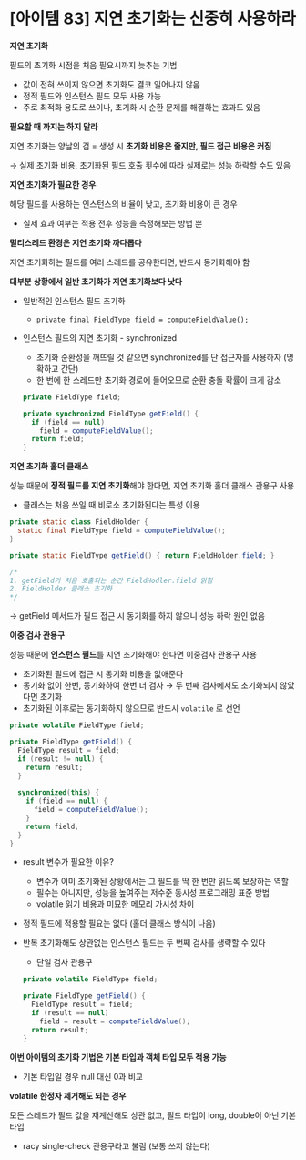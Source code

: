 # [아이템 83] 지연 초기화는 신중히 사용하라

**지연 초기화**

필드의 초기화 시점을 처음 필요시까지 늦추는 기법

- 값이 전혀 쓰이지 않으면 초기화도 결코 일어나지 않음
- 정적 필드와 인스턴스 필드 모두 사용 가능
- 주로 최적화 용도로 쓰이나, 초기화 시 순환 문제를 해결하는 효과도 있음

**필요할 때 까지는 하지 말라**

지연 초기화는 양날의 검 = 생성 시 **초기화 비용은 줄지만, 필드 접근 비용은 커짐**

→ 실제 초기화 비용, 초기화된 필드 호출 횟수에 따라 실제로는 성능 하락할 수도 있음

**지연 초기화가 필요한 경우**

해당 필드를 사용하는 인스턴스의 비율이 낮고, 초기화 비용이 큰 경우

- 실제 효과 여부는 적용 전후 성능을 측정해보는 방법 뿐

**멀티스레드 환경은 지연 초기화 까다롭다**

지연 초기화하는 필드를 여러 스레드를 공유한다면, 반드시 동기화해야 함

**대부분 상황에서 일반 초기화가 지연 초기화보다 낫다**

- 일반적인 인스턴스 필드 초기화
    - `private final FieldType field = computeFieldValue();`
- 인스턴스 필드의 지연 초기화 - synchronized
    - 초기화 순환성을 깨뜨릴 것 같으면 synchronized를 단 접근자를 사용하자 (명확하고 간단)
    - 한 번에 한 스레드만 초기화 경로에 들어오므로 순환 충돌 확률이 크게 감소
    
    ```java
    private FieldType field;
    
    private synchronized FieldType getField() {
      if (field == null)
        field = computeFieldValue();
      return field;
    }
    ```
    

**지연 초기화 홀더 클래스**

성능 때문에 **정적 필드를 지연 초기화**해야 한다면, 지연 초기화 홀더 클래스 관용구 사용

- 클래스는 처음 쓰일 때 비로소 초기화된다는 특성 이용

```java
private static class FieldHolder {
  static final FieldType field = computeFieldValue();
}

private static FieldType getField() { return FieldHolder.field; }

/*
1. getField가 처음 호출되는 순간 FieldHodler.field 읽힘
2. FieldHolder 클래스 초기화
*/
```

→ getField 메서드가 필드 접근 시 동기화를 하지 않으니 성능 하락 원인 없음

**이중 검사 관용구**

성능 때문에 **인스턴스 필드**를 지연 초기화해야 한다면 이중검사 관용구 사용

- 초기화된 필드에 접근 시 동기화 비용을 없애준다
- 동기화 없이 한번, 동기화하여 한번 더 검사 → 두 번째 검사에서도 초기화되지 않았다면 초기화
- 초기화된 이후로는 동기화하지 않으므로 반드시 `volatile` 로 선언

```java
private volatile FieldType field;

private FieldType getField() {
  FieldType result = field;
  if (result != null) {
    return result;
  }
  
  synchronized(this) {
    if (field == null) {
      field = computeFieldValue();
    }
    return field;
  }
}
```

- result 변수가 필요한 이유?
    - 변수가 이미 초기화된 상황에서는 그 필드를 딱 한 번만 읽도록 보장하는 역할
    - 필수는 아니지만, 성능을 높여주는 저수준 동시성 프로그래밍 표준 방법
    - volatile 읽기 비용과 미묘한 메모리 가시성 차이
- 정적 필드에 적용할 필요는 없다 (홀더 클래스 방식이 나음)
- 반복 초기화해도 상관없는 인스턴스 필드는 두 번째 검사를 생략할 수 있다
    - 단일 검사 관용구
    
    ```java
    private volatile FieldType field;
    
    private FieldType getField() {
      FieldType result = field;
      if (result == null)
        field = result = computeFieldValue();
      return result;
    }
    ```
    

**이번 아이템의 초기화 기법은 기본 타입과 객체 타입 모두 적용 가능**

- 기본 타입일 경우 null 대신 0과 비교

**volatile 한정자 제거해도 되는 경우**

모든 스레드가 필드 값을 재계산해도 상관 없고, 필드 타입이 long, double이 아닌 기본 타입

- racy single-check 관용구라고 불림 (보통 쓰지 않는다)